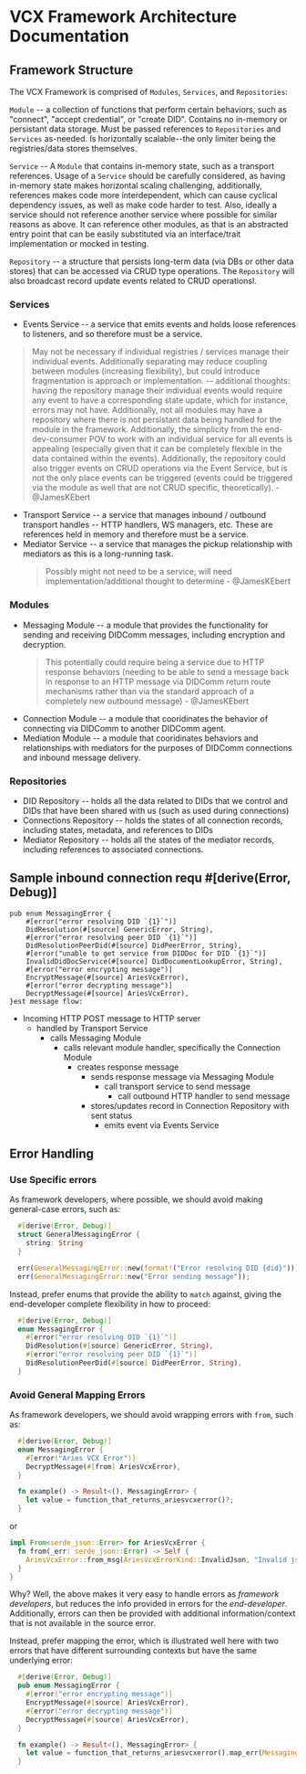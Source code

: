 # VCX Framework Architecture Documentation

## Framework Structure

The VCX Framework is comprised of `Modules`, `Services`, and `Repositories`:

`Module` -- a collection of functions that perform certain behaviors, such as "connect", "accept credential", or "create DID". Contains no in-memory or persistant data storage. Must be passed references to `Repositories` and `Services` as-needed. Is horizontally scalable--the only limiter being the registries/data stores themselves.

`Service` -- A `Module` that contains in-memory state, such as a transport references. Usage of a `Service` should be carefully considered, as having in-memory state makes horizontal scaling challenging, additionally, references makes code more interdependent, which can cause cyclical dependency issues, as well as make code harder to test. Also, ideally a service should not reference another service where possible for similar reasons as above. It can reference other modules, as that is an abstracted entry point that can be easily substituted via an interface/trait implementation or mocked in testing.

`Repository` -- a structure that persists long-term data (via DBs or other data stores) that can be accessed via CRUD type operations. The `Repository` will also broadcast record update events related to CRUD operationsl.

### Services

- Events Service -- a service that emits events and holds loose references to listeners, and so therefore must be a service.

> May not be necessary if individual registries / services manage their individual events. Additionally separating may reduce coupling between modules (increasing flexibility), but could introduce fragmentation is approach or implementation. -- additional thoughts: having the repository manage their individual events would require any event to have a corresponding state update, which for instance, errors may not have. Additionally, not all modules may have a repository where there is not persistant data being handled for the module in the framework. Additionally, the simplicity from the end-dev-consumer POV to work with an individual service for all events is appealing (especially given that it can be completely flexible in the data contained within the events). Additionally, the repository could also trigger events on CRUD operations via the Event Service, but is not the only place events can be triggered (events could be triggered via the module as well that are not CRUD specific, theoretically). - @JamesKEbert

- Transport Service -- a service that manages inbound / outbound transport handles -- HTTP handlers, WS managers, etc. These are references held in memory and therefore must be a service.
- Mediator Service -- a service that manages the pickup relationship with mediators as this is a long-running task.
  > Possibly might not need to be a service, will need implementation/additional thought to determine - @JamesKEbert

### Modules

- Messaging Module -- a module that provides the functionality for sending and receiving DIDComm messages, including encryption and decryption.
  > This potentially could require being a service due to HTTP response behaviors (needing to be able to send a message back in response to an HTTP message via DIDComm return route mechanisms rather than via the standard approach of a completely new outbound message) - @JamesKEbert
- Connection Module -- a module that cooridinates the behavior of connecting via DIDComm to another DIDComm agent.
- Mediation Module -- a module that cooridinates behaviors and relationships with mediators for the purposes of DIDComm connections and inbound message delivery.

### Repositories

- DID Repository -- holds all the data related to DIDs that we control and DIDs that have been shared with us (such as used during connections)
- Connections Repository -- holds the states of all connection records, including states, metadata, and references to DIDs
- Mediator Repository -- holds all the states of the mediator records, including references to associated connections.

## Sample inbound connection requ    #[derive(Error, Debug)]
    pub enum MessagingError {
        #[error("error resolving DID `{1}`")]
        DidResolution(#[source] GenericError, String),
        #[error("error resolving peer DID `{1}`")]
        DidResolutionPeerDid(#[source] DidPeerError, String),
        #[error("unable to get service from DIDDoc for DID `{1}`")]
        InvalidDidDocService(#[source] DidDocumentLookupError, String),
        #[error("error encrypting message")]
        EncryptMessage(#[source] AriesVcxError),
        #[error("error decrypting message")]
        DecryptMessage(#[source] AriesVcxError),
    }est message flow:

- Incoming HTTP POST message to HTTP server
  - handled by Transport Service
    - calls Messaging Module
      - calls relevant module handler, specifically the Connection Module
        - creates response message
          - sends response message via Messaging Module
            - call transport service to send message
              - call outbound HTTP handler to send message
          - stores/updates record in Connection Repository with sent status
            - emits event via Events Service

## Error Handling
### Use Specific errors

As framework developers, where possible, we should avoid making general-case errors, such as:

```rust
  #[derive(Error, Debug)]
  struct GeneralMessagingError {
    string: String
  }

  err(GeneralMessagingError::new(format!("Error resolving DID {did}")));
  err(GeneralMessagingError::new("Error sending message"));
```

Instead, prefer enums that provide the ability to `match` against, giving the end-developer complete flexibility in how to proceed:

```rust
  #[derive(Error, Debug)]
  enum MessagingError {
    #[error("error resolving DID `{1}`")]
    DidResolution(#[source] GenericError, String),
    #[error("error resolving peer DID `{1}`")]
    DidResolutionPeerDid(#[source] DidPeerError, String),
  }
```

### Avoid General Mapping Errors

As framework developers, we should avoid wrapping errors with `from`, such as:

```rust
  #[derive(Error, Debug)]
  enum MessagingError {
    #[error("Aries VCX Error")]
    DecryptMessage(#[from] AriesVcxError),
  }

  fn example() -> Result<(), MessagingError> {
    let value = function_that_returns_ariesvcxerror()?;
  }
```
or
```rust
impl From<serde_json::Error> for AriesVcxError {
  fn from(_err: serde_json::Error) -> Self {
    AriesVcxError::from_msg(AriesVcxErrorKind::InvalidJson, "Invalid json".to_string())
  }
}
```

Why? Well, the above makes it very easy to handle errors as *framework developers*, but reduces the info provided in errors for the *end-developer*. Additionally, errors can then be provided with additional information/context that is not available in the source error. 

Instead, prefer mapping the error, which is illustrated well here with two errors that have different surrounding contexts but have the same underlying error:

```rust
  #[derive(Error, Debug)]
  pub enum MessagingError {
    #[error("error encrypting message")]
    EncryptMessage(#[source] AriesVcxError),
    #[error("error decrypting message")]
    DecryptMessage(#[source] AriesVcxError),
  }

  fn example() -> Result<(), MessagingError> {
    let value = function_that_returns_ariesvcxerror().map_err(MessagingError::EncryptMessage)?;
  }
```
